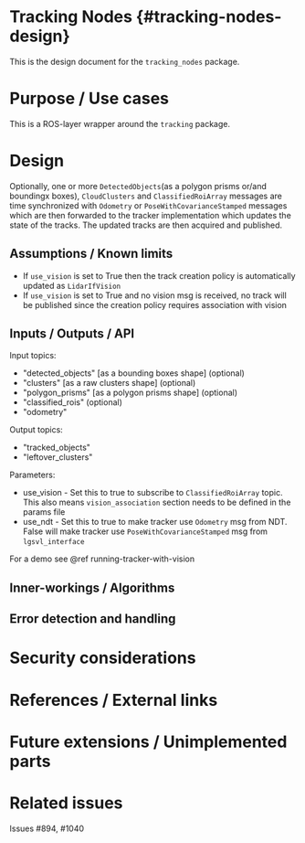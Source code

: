 Tracking Nodes {#tracking-nodes-design}
===========

This is the design document for the `tracking_nodes` package.


# Purpose / Use cases
<!-- Required -->
<!-- Things to consider:
    - Why did we implement this feature? -->
This is a ROS-layer wrapper around the `tracking` package.


# Design
<!-- Required -->
<!-- Things to consider:
    - How does it work? -->
Optionally, one or more `DetectedObjects`(as a polygon prisms or/and boundingx boxes), `CloudClusters` and `ClassifiedRoiArray` messages are time synchronized with `Odometry` 
or `PoseWithCovarianceStamped` messages which are then forwarded to the tracker implementation which 
updates the state of the tracks. The updated tracks are then acquired and published. 


## Assumptions / Known limits
<!-- Required -->
- If `use_vision` is set to True then the track creation policy is automatically updated as `LidarIfVision`
- If `use_vision` is set to True and no vision msg is received, no track will be published since 
  the creation policy requires association with vision

## Inputs / Outputs / API
<!-- Required -->
<!-- Things to consider:
    - How do you use the package / API? -->
Input topics:
* "detected_objects" [as a bounding boxes shape] (optional)
* "clusters" [as a raw clusters shape] (optional)
* "polygon_prisms" [as a polygon prisms shape] (optional)
* "classified_rois" (optional)
* "odometry"

Output topics:
* "tracked_objects"
* "leftover_clusters"

Parameters:
* use_vision - Set this to true to subscribe to `ClassifiedRoiArray` topic. This also means
               `vision_association` section needs to be defined in the params file
* use_ndt - Set this to true to make tracker use `Odometry` msg from NDT. False will make
            tracker use `PoseWithCovarianceStamped` msg from `lgsvl_interface`

For a demo see @ref running-tracker-with-vision


## Inner-workings / Algorithms
<!-- If applicable -->


## Error detection and handling
<!-- Required -->


# Security considerations
<!-- Required -->
<!-- Things to consider:
- Spoofing (How do you check for and handle fake input?)
- Tampering (How do you check for and handle tampered input?)
- Repudiation (How are you affected by the actions of external actors?).
- Information Disclosure (Can data leak?).
- Denial of Service (How do you handle spamming?).
- Elevation of Privilege (Do you need to change permission levels during execution?) -->


# References / External links
<!-- Optional -->


# Future extensions / Unimplemented parts
<!-- Optional -->


# Related issues
<!-- Required -->
Issues #894, #1040
